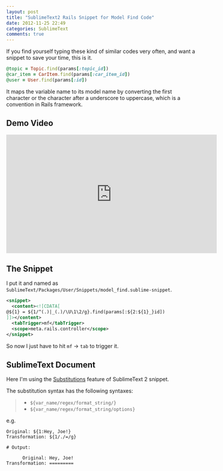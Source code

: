 ```yaml
---
layout: post
title: "SublimeText2 Rails Snippet for Model Find Code"
date: 2012-11-25 22:49
categories: SublimeText
comments: true
---
```

If you find yourself typing these kind of similar codes very often, and want a snippet to save your time, this is it.

```ruby
@topic = Topic.find(params[:topic_id])
@car_item = CarItem.find(params[:car_item_id])
@user = User.find(params[:id])
```

It maps the variable name to its model name by converting the first character or the character after a underscore to uppercase, which is a convention in Rails framework.

## Demo Video
<iframe width="560" height="315" src="http://www.youtube.com/embed/jGbvBn801Ao" frameborder="0" allowfullscreen></iframe>

## The Snippet ##

I put it and named as `SublimeText/Packages/User/Snippets/model_find.sublime-snippet`.

```xml
<snippet>
  <content><![CDATA[
@${1} = ${1/^(.)|_(.)/\U\1\2/g}.find(params[:${2:${1}_}id])
]]></content>
  <tabTrigger>mf</tabTrigger>
  <scope>meta.rails.controller</scope>
</snippet>
```
So now I just have to hit `mf` -> `tab` to trigger it.

## SublimeText Document ##

Here I'm using the [Substitutions](http://docs.sublimetext.info/en/latest/extensibility/snippets.html#substitutions) feature of SublimeText 2 snippet.

The substitution syntax has the following syntaxes:

> - `${var_name/regex/format_string/}`
> - `${var_name/regex/format_string/options}`

e.g.

```
Original: ${1:Hey, Joe!}
Transformation: ${1/./=/g}

# Output:

      Original: Hey, Joe!
Transformation: =========
```